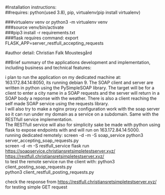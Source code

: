 #Installation instructions: <br/>
##requires: python(used 3.8), pip, virtualenv(pip install virtualenv) <br/>

###virtualenv venv or python3 -m virtualenv venv <br/>
###source venv/bin/activate <br/>
###pip3 install -r requirements.txt <br/>
###flask requires command: export FLASK_APP=server_restfull_accepting_requests <br/>

#author detail: Christian Falk Moustesgård <br/>

##Brief summary of the applications development and implementation, including business and technical features: <br/>

i plan to run the application on my dedicated machine at: 163.172.84.14:8050, its running debian 9. 
The SOAP client and server are written in python using the PySimpleSOAP library. The target will be for a client to enter a city name in a SOAP requests and the server will return in a SOAP body a reponse with the weather. There is also
a client reaching the self made SOAP service using the requests library. <br/>
I will also try to make a nginx proxy configuration work with the soap server so it can run under my domain as a service on a subdomain. Same with the RESTfull service implementation. <br/>
The RESTfull service will also for simplicity sake be made with python using flask to expose endpoints with and will run on 163.172.84.14:5000.
 <br/>
running dedicated remotely: screen -d -m -S soap_service python3 server_accepting_soap_requests.py <br/>
                            screen -d -m -S restfull_service flask run
<br/>
https://soapservice.christiansretsimpletestserver.xyz/
<br/>
https://restfull.christiansretsimpletestserver.xyz/
<br/>
to test the remote service run the client with: python3 client_posting_soap_requests.py 
<br/> 
python3 client_restfull_posting_requests.py  <br/>

check the response from https://restfull.christiansretsimpletestserver.xyz/ for testing simple GET request
